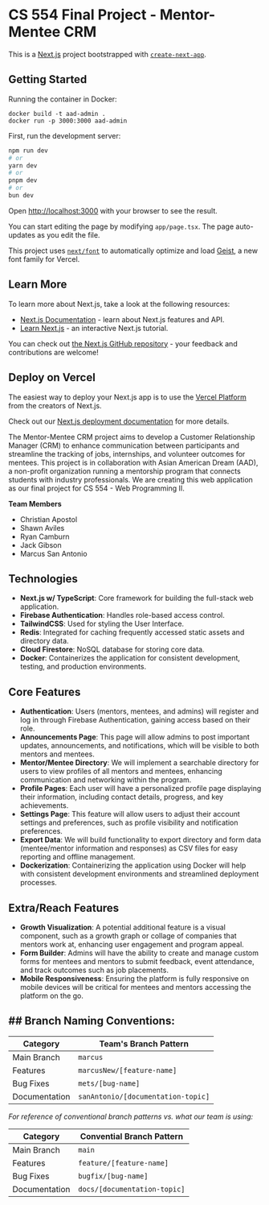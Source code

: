 # CS 554 Final Project - Mentor-Mentee CRM

This is a [Next.js](https://nextjs.org) project bootstrapped with [`create-next-app`](https://nextjs.org/docs/app/api-reference/cli/create-next-app).

## Getting Started

Running the container in Docker:

```
docker build -t aad-admin . 
docker run -p 3000:3000 aad-admin
```

First, run the development server:

```bash
npm run dev
# or
yarn dev
# or
pnpm dev
# or
bun dev
```

Open [http://localhost:3000](http://localhost:3000) with your browser to see the result.

You can start editing the page by modifying `app/page.tsx`. The page auto-updates as you edit the file.

This project uses [`next/font`](https://nextjs.org/docs/app/building-your-application/optimizing/fonts) to automatically optimize and load [Geist](https://vercel.com/font), a new font family for Vercel.

## Learn More

To learn more about Next.js, take a look at the following resources:

- [Next.js Documentation](https://nextjs.org/docs) - learn about Next.js features and API.
- [Learn Next.js](https://nextjs.org/learn) - an interactive Next.js tutorial.

You can check out [the Next.js GitHub repository](https://github.com/vercel/next.js) - your feedback and contributions are welcome!

## Deploy on Vercel

The easiest way to deploy your Next.js app is to use the [Vercel Platform](https://vercel.com/new?utm_medium=default-template&filter=next.js&utm_source=create-next-app&utm_campaign=create-next-app-readme) from the creators of Next.js.

Check out our [Next.js deployment documentation](https://nextjs.org/docs/app/building-your-application/deploying) for more details.

The Mentor-Mentee CRM project aims to develop a Customer Relationship Manager (CRM) to enhance communication between participants and streamline the tracking of jobs, internships, and volunteer outcomes for mentees. This project is in collaboration with Asian American Dream (AAD), a non-profit organization running a mentorship program that connects students with industry professionals. We are creating this web application as our final project for CS 554 - Web Programming II. 

**Team Members**
- Christian Apostol
- Shawn Aviles
- Ryan Camburn
- Jack Gibson
- Marcus San Antonio

## Technologies
- **Next.js w/ TypeScript**: Core framework for building the full-stack web application.
- **Firebase Authentication**: Handles role-based access control.
- **TailwindCSS**: Used for styling the User Interface.
- **Redis**: Integrated for caching frequently accessed static assets and directory data.
- **Cloud Firestore**: NoSQL database for storing core data.
- **Docker**: Containerizes the application for consistent development, testing, and production environments.

## Core Features
- **Authentication**: Users (mentors, mentees, and admins) will register and log in through Firebase Authentication, gaining access based on their role.
- **Announcements Page**: This page will allow admins to post important updates, announcements, and notifications, which will be visible to both mentors and mentees.
- **Mentor/Mentee Directory**: We will implement a searchable directory for users to view profiles of all mentors and mentees, enhancing communication and networking within the program.
- **Profile Pages**: Each user will have a personalized profile page displaying their information, including contact details, progress, and key achievements.
- **Settings Page**: This feature will allow users to adjust their account settings and preferences, such as profile visibility and notification preferences.
- **Export Data**: We will build functionality to export directory and form data (mentee/mentor information and responses) as CSV files for easy reporting and offline management.
- **Dockerization**: Containerizing the application using Docker will help with consistent development environments and streamlined deployment processes.

## Extra/Reach Features
- **Growth Visualization**: A potential additional feature is a visual component, such as a growth graph or collage of companies that mentors work at, enhancing user engagement and program appeal.
- **Form Builder**: Admins will have the ability to create and manage custom forms for mentees and mentors to submit feedback, event attendance, and track outcomes such as job placements.
- **Mobile Responsiveness**: Ensuring the platform is fully responsive on mobile devices will be critical for mentees and mentors accessing the platform on the go.

## ## Branch Naming Conventions:

| Category       | Team's Branch Pattern              |
|----------------|------------------------------------|
| Main Branch    | `marcus`                           |
| Features       | `marcusNew/[feature-name]`         |
| Bug Fixes      | `mets/[bug-name]`                  |
| Documentation  | `sanAntonio/[documentation-topic]` |

*For reference of conventional branch patterns vs. what our team is using:*

| Category       | Convential Branch Pattern          |
|----------------|------------------------------------|
| Main Branch    | `main`                             |
| Features       | `feature/[feature-name]`           |
| Bug Fixes      | `bugfix/[bug-name]`                |
| Documentation  | `docs/[documentation-topic]`       |
